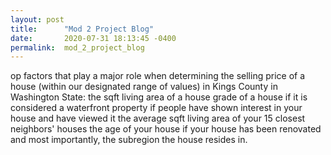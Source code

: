 ```yaml
---
layout: post
title:      "Mod 2 Project Blog"
date:       2020-07-31 18:13:45 -0400
permalink:  mod_2_project_blog
---
```



op factors that play a major role when determining the selling price of a house (within our designated range of values) in Kings County in Washington State:
the sqft living area of a house
grade of a house
if it is considered a waterfront property
if people have shown interest in your house and have viewed it
the average sqft living area of your 15 closest neighbors' houses
the age of your house
if your house has been renovated
and most importantly, the subregion the house resides in.
